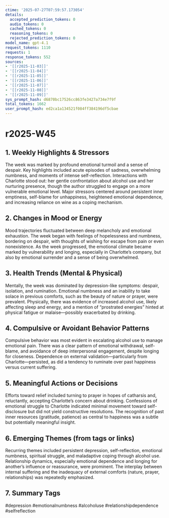 ```yaml
---
ctime: '2025-07-27T07:59:57.173054'
details:
  accepted_prediction_tokens: 0
  audio_tokens: 0
  cached_tokens: 0
  reasoning_tokens: 0
  rejected_prediction_tokens: 0
model_name: gpt-4.1
request_tokens: 1110
requests: 1
response_tokens: 552
sources:
- '[[r2025-11-03]]'
- '[[r2025-11-04]]'
- '[[r2025-11-05]]'
- '[[r2025-11-06]]'
- '[[r2025-11-07]]'
- '[[r2025-11-08]]'
- '[[r2025-11-09]]'
sys_prompt_hash: d6870bc17526cc863fe3427a734e7f9f
total_tokens: 1662
user_prompt_hash: ed2ca1a134521f084ff384196df5cbae
---
```

# r2025-W45

## 1. Weekly Highlights & Stressors

The week was marked by profound emotional turmoil and a sense of despair. Key highlights included acute episodes of sadness, overwhelming numbness, and moments of intense self-reflection. Interactions with Charlotte stood out: her gentle confrontation about alcohol use and her nurturing presence, though the author struggled to engage on a more vulnerable emotional level. Major stressors centered around persistent inner emptiness, self-blame for unhappiness, heightened emotional dependence, and increasing reliance on wine as a coping mechanism.

## 2. Changes in Mood or Energy

Mood trajectories fluctuated between deep melancholy and emotional exhaustion. The week began with feelings of hopelessness and numbness, bordering on despair, with thoughts of wishing for escape from pain or even nonexistence. As the week progressed, the emotional climate became marked by vulnerability and longing, especially in Charlotte’s company, but also by emotional surrender and a sense of being overwhelmed.

## 3. Health Trends (Mental & Physical)

Mentally, the week was dominated by depression-like symptoms: despair, isolation, and rumination. Emotional numbness and an inability to take solace in previous comforts, such as the beauty of nature or prayer, were prevalent. Physically, there was evidence of increased alcohol use, likely affecting sleep and energy, and a mention of “prostrated energies” hinted at physical fatigue or malaise—possibly exacerbated by drinking.

## 4. Compulsive or Avoidant Behavior Patterns

Compulsive behavior was most evident in escalating alcohol use to manage emotional pain. There was a clear pattern of emotional withdrawal, self-blame, and avoidance of deep interpersonal engagement, despite longing for closeness. Dependence on external validation—particularly from Charlotte—persisted, as did a tendency to ruminate over past happiness versus current suffering.

## 5. Meaningful Actions or Decisions

Efforts toward relief included turning to prayer in hopes of catharsis and, reluctantly, accepting Charlotte’s concern about drinking. Confessions of emotional struggle to Charlotte indicated minimal movement toward self-disclosure but did not yield constructive resolutions. The recognition of past inner resources (gratitude, patience) as central to happiness was a subtle but potentially meaningful insight.

## 6. Emerging Themes (from tags or links)

Recurring themes included persistent depression, self-reflection, emotional numbness, spiritual struggle, and maladaptive coping through alcohol use. Relationship dynamics, especially emotional dependence and longing for another’s influence or reassurance, were prominent. The interplay between internal suffering and the inadequacy of external comforts (nature, prayer, relationships) was repeatedly emphasized.

## 7. Summary Tags

#depression #emotionalnumbness #alcoholuse #relationshipdependence #selfreflection